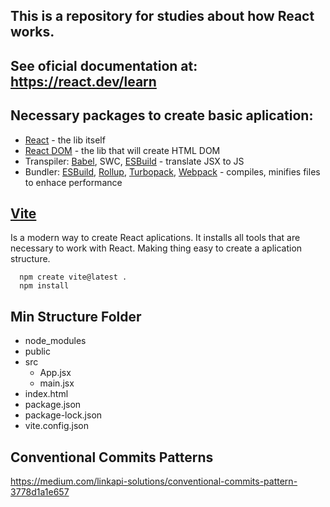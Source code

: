 ## This is a repository for studies about how React works.

## See oficial documentation at: https://react.dev/learn

## Necessary packages to create basic aplication:
* [React](https://unpkg.com/react@18/umd/react.development.js) - the lib itself
* [React DOM](https://unpkg.com/react-dom@18/umd/react-dom.development.js) - the lib that will create HTML DOM
* Transpiler: [Babel](https://babeljs.io/repl), SWC, [ESBuild](https://esbuild.github.io/) - translate JSX to JS
* Bundler: [ESBuild](https://esbuild.github.io/), [Rollup](https://rollupjs.org/), [Turbopack](https://turbo.build/pack), [Webpack](https://webpack.js.org/) - compiles, minifies files to enhace performance

## [Vite](https://vitejs.dev/)
Is a modern way to create React aplications. It installs all tools that are necessary to work with React. Making thing easy to create a aplication structure.
~~~
  npm create vite@latest .
  npm install
~~~

## Min Structure Folder
- node_modules
- public
- src
  - App.jsx
  - main.jsx
- index.html
- package.json
- package-lock.json
- vite.config.json


## Conventional Commits Patterns
https://medium.com/linkapi-solutions/conventional-commits-pattern-3778d1a1e657